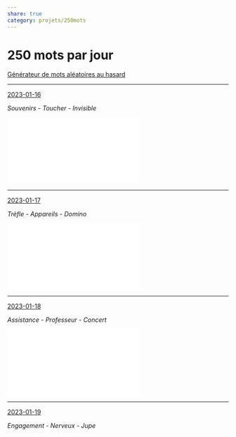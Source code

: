 ```yaml
---
share: true
category: projets/250mots
---
```


# 250 mots par jour

[Générateur de mots aléatoires au hasard](https://www.motsqui.com/mots-aleatoires.php?Submit=Nouveau+mot)

***

[2023-01-16](2023-01-16.md)

*Souvenirs - Toucher - Invisible*

![Sur la trace de Jean Malvers](./Sur%20la%20trace%20de%20Jean%20Malvers.md)

***

[2023-01-17](2023-01-17.md)

*Trèfle - Appareils - Domino*

![Le Leprechaun](./Le%20Leprechaun.md)

***

[2023-01-18](2023-01-18.md)

*Assistance - Professeur - Concert*

![Une étrange annonce](../../seeds/Une%20%C3%A9trange%20annonce.md)

***

[2023-01-19](2023-01-19.md)

*Engagement - Nerveux - Jupe* 
